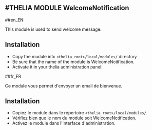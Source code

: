 #THELIA MODULE WelcomeNotification
----

##en_EN

This module is used to send welcome message.


## Installation

* Copy the module into ```<thelia_root>/local/modules/``` directory
* Be sure that the name of the module is WelcomeNotification.
* Activate it in your thelia administration panel.

##fr_FR

Ce module vous permet d'envoyer un email de bienvenue.

## Installation

* Copiez le module dans le répertoire ``<thelia_root>/local/modules/``.
* Vérifiez bien que le nom du module soit WelcomeNotification.
* Activez le module dans l'interface d'administration.
